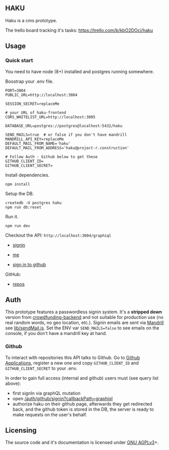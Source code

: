 HAKU
----

Haku is a cms prototype.

The trello board tracking it's tasks: https://trello.com/b/kbO2DOci/haku


## Usage

### Quick start
You need to have node (8+) installed and postgres running somewhere.

Boostrap your .env file.
```
PORT=3004
PUBLIC_URL=http://localhost:3004

SESSION_SECRET=replaceMe

# your URL of haku-frontend
CORS_WHITELIST_URL=http://localhost:3005

DATABASE_URL=postgres://postgres@localhost:5432/haku

SEND_MAILS=true  # or false if you don't have mandrill
MANDRILL_API_KEY=replaceMe
DEFAULT_MAIL_FROM_NAME='haku'
DEFAULT_MAIL_FROM_ADDRESS='haku@project-r.construction'

# Follow Auth - Github below to get these
GITHUB_CLIENT_ID=
GITHUB_CLIENT_SECRET=
```

Install dependencies.
```
npm install
```

Setup the DB.
```
createdb -U postgres haku
npm run db:reset
```

Run it.
```
npm run dev
```

Checkout the API: `http://localhost:3004/graphiql`
- [signin](http://localhost:3004/graphiql?query=mutation%20%7BsignIn(email%3A%20%22patrick.recher%40project-r.construction%22)%20%7B%0A%20%20phrase%0A%7D%7D)
- [me](http://localhost:3004/graphiql?query=query%20%7Bme%20%7B%0A%20%20id%0A%20%20email%0A%7D%7D)

- [sign in to github](http://localhost:3004/auth/github/signin?callbackPath=graphiql)

GitHub:
- [repos](http://localhost:3004/github/graphiql?query=query%20repositories(%24organization%3A%20String!)%20%7B%0A%20%20viewer%20%7B%0A%20%20%20%20organization(login%3A%20%24organization)%20%7B%0A%20%20%20%20%20%20repositories(first%3A%20100)%20%7B%0A%20%20%20%20%20%20%20%20nodes%20%7B%0A%20%20%20%20%20%20%20%20%20%20name%0A%20%20%20%20%20%20%20%20%7D%0A%20%20%20%20%20%20%7D%0A%20%20%20%20%7D%0A%20%20%7D%0A%7D%0A&operationName=repositories&variables=%7B%22organization%22%3A%20%22orbiting%22%7D)


## Auth
This prototype features a passwordless signin system. It's a **stripped down** version from [crowdfunding-backend](https://github.com/orbiting/crowdfunding-backend) and not suitable for production use (no real random words, no geo location, etc.). Signin emails are sent via [Mandrill](https://mandrillapp.com) see [lib/sendMail.js](lib/sendMail.js). Set the ENV var `SEND_MAILS=false` to see emails on the console, if you don't have a mandrill key at hand.

### Github
To interact with repositories this API talks to Github.
Go to [Github Applications](https://github.com/settings/applications/new), register a new one and copy `GITHUB_CLIENT_ID` and `GITHUB_CLIENT_SECRET` to your .env.

In order to gain full access (internal and github) users must (see query list above):
- first signIn via graphQL mutation
- open [/auth/github/signin?callbackPath=graphiql](http://localhost:3004/auth/github/signin?callbackPath=graphiql)
- authorize haku on their github page, afterwards they get redirected back, and the github token is stored in the DB, the server is ready to make requests on the user's behalf.


## Licensing
The source code and it's documentation is licensed under [GNU AGPLv3](LICENSE)+.
